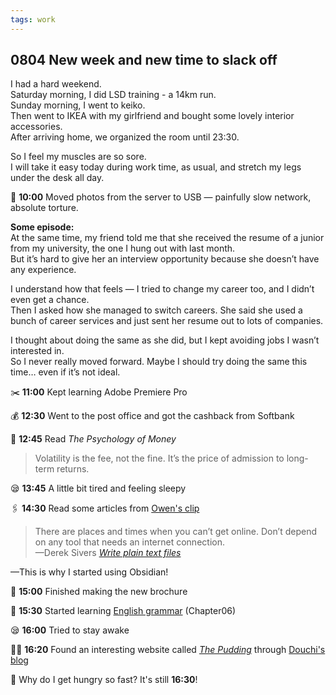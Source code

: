 ```yaml
---
tags: work
---
```


## 0804 New week and new time to slack off

I had a hard weekend.  
Saturday morning, I did LSD training - a 14km run.    
Sunday morning, I went to keiko.  
Then went to IKEA with my girlfriend and bought some lovely interior accessories.  
After arriving home, we organized the room until 23:30. 

So I feel my muscles are so sore.  
I will take it easy today during work time, as usual, and stretch my legs under the desk all day.

🔄 **10:00** Moved photos from the server to USB — painfully slow network, absolute torture.

**Some episode:**  
At the same time,  my friend told me that she received the resume of a junior from my university, the one I hung out with last month.  
But it’s hard to give her an interview opportunity because she doesn’t have any experience.

I understand how that feels — I tried to change my career too, and I didn’t even get a chance.  
Then I asked how she managed to switch careers. She said she used a bunch of career services and just sent her resume out to lots of companies.

I thought about doing the same as she did, but I kept avoiding jobs I wasn’t interested in.  
So I never really moved forward. Maybe I should try doing the same this time… even if it’s not ideal.  

✂️ **11:00** Kept learning Adobe Premiere Pro

💰 **12:30** Went to the post office and got the cashback from Softbank

📖 **12:45** Read *The Psychology of Money*
> Volatility is the fee, not the fine. It’s the price of admission to long-term returns.

😪 **13:45** A little bit tired and feeling sleepy

🖇️ **14:30** Read some articles from [Owen's clip](https://clip.owenyoung.com/)

>There are places and times when you can’t get online. Don’t depend on any tool that needs an internet connection.  
>—Derek Sivers [*Write plain text files*](https://sive.rs/plaintext)

—This is why I started using Obsidian!

📘 **15:00** Finished making the new brochure

📑 **15:30** Started learning [English grammar](https://llwslc.github.io/grammar-club/content/Chapter06.html) (Chapter06)

😪 **16:00** Tried to stay awake

🏄‍♀️ **16:20** Found an interesting website called [*The Pudding*](https://pudding.cool/2025/06/hello-stranger/) through [Douchi's blog](https://blog.douchi.space/my-rss-setup/#gsc.tab=0) 

💭 Why do I get hungry so fast? It's still **16:30**!

